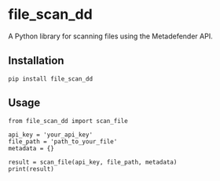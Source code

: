 # file_scan_dd

A Python library for scanning files using the Metadefender API.

## Installation

```
pip install file_scan_dd
```
## Usage
```
from file_scan_dd import scan_file

api_key = 'your_api_key'
file_path = 'path_to_your_file'
metadata = {}

result = scan_file(api_key, file_path, metadata)
print(result)
```